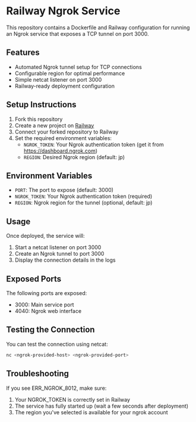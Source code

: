 # Railway Ngrok Service

This repository contains a Dockerfile and Railway configuration for running an Ngrok service that exposes a TCP tunnel on port 3000.

## Features

- Automated Ngrok tunnel setup for TCP connections
- Configurable region for optimal performance
- Simple netcat listener on port 3000
- Railway-ready deployment configuration

## Setup Instructions

1. Fork this repository
2. Create a new project on [Railway](https://railway.app)
3. Connect your forked repository to Railway
4. Set the required environment variables:
   - `NGROK_TOKEN`: Your Ngrok authentication token (get it from https://dashboard.ngrok.com)
   - `REGION`: Desired Ngrok region (default: jp)

## Environment Variables

- `PORT`: The port to expose (default: 3000)
- `NGROK_TOKEN`: Your Ngrok authentication token (required)
- `REGION`: Ngrok region for the tunnel (optional, default: jp)

## Usage

Once deployed, the service will:
1. Start a netcat listener on port 3000
2. Create an Ngrok tunnel to port 3000
3. Display the connection details in the logs

## Exposed Ports

The following ports are exposed:
- 3000: Main service port
- 4040: Ngrok web interface

## Testing the Connection

You can test the connection using netcat:
```bash
nc <ngrok-provided-host> <ngrok-provided-port>
```

## Troubleshooting

If you see ERR_NGROK_8012, make sure:
1. Your NGROK_TOKEN is correctly set in Railway
2. The service has fully started up (wait a few seconds after deployment)
3. The region you've selected is available for your ngrok account
